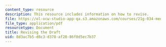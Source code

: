 ```yaml
---
content_type: resource
description: This resource includes information on how to revise.
file: https://ol-ocw-studio-app-qa.s3.amazonaws.com/courses/21g-034-media-education-and-the-marketplace-fall-2005/8d3ac7b5d8c3d378af2086f0d5ec7b37_MIT21G_034F05_revisingdraf.pdf
file_type: application/pdf
resourcetype: Document
title: Revising the Draft
uid: 8d3ac7b5-d8c3-d378-af20-86f0d5ec7b37
---
```

